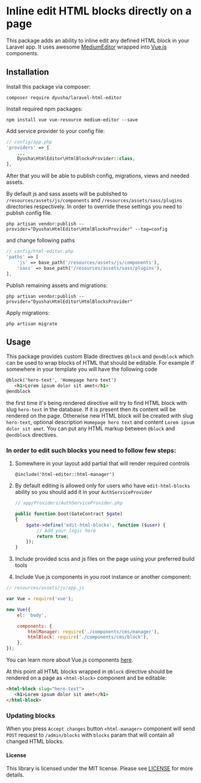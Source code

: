 Inline edit HTML blocks directly on a page
================
This package adds an ability to inline edit any defined HTML block in your Laravel app.
It uses awesome [MediumEditor](https://github.com/yabwe/medium-editor) wrapped into [Vue.js](http://vuejs.org/) components.

## Installation

Install this package via composer:

`composer require dyusha/laravel-html-editor`

Install required npm packages:

`npm install vue vue-resource medium-editor --save`

Add service provider to your config file:

```php
// config/app.php
'providers' => [
    ...
    Dyusha\HtmlEditor\HtmlBlocksProvider::class,
],
```

After that you will be able to publish config, migrations, views and needed assets.

By default js and sass assets will be published to `/resources/assets/js/components` and `/resources/assets/sass/plugins` directories respectively. In order to override these settings you need to publish config file.

`php artisan vendor:publish --provider="Dyusha\HtmlEditor\HtmlBlocksProvider" --tag=config`

and change following paths

```php
// config/html-editor.php
'paths' => [
    'js' => base_path('/resources/assets/js/components'),
    'sass' => base_path('/resources/assets/sass/plugins'),
],
```

Publish remaining assets and migrations:

`php artisan vendor:publish --provider="Dyusha\HtmlEditor\HtmlBlocksProvider"`

Apply migrations:

`php artisan migrate`

## Usage

This package provides custom Blade directives `@block` and `@endblock` which can be used to wrap blocks of HTML that should be editable. For example if somewhere in your template you will have the following code

```html
@block('hero-text', 'Homepage hero text')
   <h1>Lorem ipsum dolor sit amet</h1>
@endblock
```

the first time it's being rendered directive will try to find HTML block with slug `hero-text` in the database. If it is present then its content will be rendered on the page. Otherwise new HTML block will be created with slug `hero-text`, optional description `Homepage hero text` and content `Lorem ipsum dolor sit amet`. You can put any HTML markup between `@block` and `@endblock` directives.

### In order to edit such blocks you need to follow few steps:

1. Somewhere in your layout add partial that will render required controls

    `@include('html-editor::html-manager')`

2. By default editing is allowed only for users who have `edit-html-blocks` ability so you should add it in your `AuthServiceProvider`
    
    ```php
    // app/Providers/AuthServiceProvider.php
    
    public function boot(GateContract $gate)
    {
        $gate->define('edit-html-blocks', function ($user) {
            // Add your logic here
            return true;
        });
    }
    ```

3. Include provided scss and js files on the page using your preferred build tools
4. Include Vue.js components in you root instance or another component:
```js
// resources/assets/js/app.js

var Vue = require('vue');

new Vue({
    el: 'body',

    components: {
        htmlManager: require('./components/cms/manager'),
        htmlBlock: require('./components/cms/block'),
    },
});
```

You can learn more about Vue.js components [here](http://vuejs.org/guide/components.html).

At this point all HTML blocks wrapped in `@block` directive should be rendered on a page as `<html-block>` component and be editable:

```html
<html-block slug="hero-text">
   <h1>Lorem ipsum dolor sit amet</h1> 
</html-block>
```

### Updating blocks

When you press `Accept changes` button `<html-manager>` component will send `POST` request to `/admin/blocks` with `blocks` param that will contain all changed HTML blocks.

#### License
This library is licensed under the MIT license. Please see [LICENSE](LICENSE.md) for more details.
